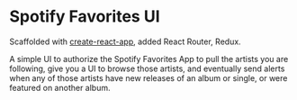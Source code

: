 Spotify Favorites UI
=======================

Scaffolded with [create-react-app](https://github.com/facebook/create-react-app), added React Router, Redux.

A simple UI to authorize the Spotify Favorites App to pull the artists you are following, give you a UI to browse those artists, and eventually send alerts when any of those artists have new releases of an album or single, or were featured on another album.

